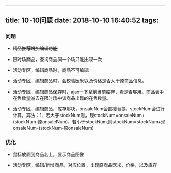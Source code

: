 
---
title: 10-10问题
date: 2018-10-10 16:40:52
tags:
---
### 问题

+ ~~精品推荐增加编辑功能~~

+ 限时场商品，查询商品同一个场只能出现一次

+ 活动专区，编辑商品时，商品不可编辑

+ 活动专区，编辑商品时，会校验医米以及价格是否大于原商品信息。

+ 活动专区，编辑商品保存时，ajax一下拿到当前库存，看是否够用。商品表中在售数量减去在限时场中该商品出现的在售数量。

+ 活动专区，编辑商品，库存那块，onsaleNum会直接替换，stockNum会进行计算。算法：1、若大于stockNum则，现stockNum=onsaleNum+(stockNum-原onsaleNum)，若小于stockNum,则stockNum=stockNum+现onsaleNum-(stockNum-原onsaleNum)


### 优化
+ 鼠标放置到商品名上，显示商品图像


+ 活动专区，编辑/新增商品，对应位置，出现原商品医米，价格，以及库存
